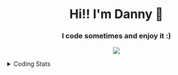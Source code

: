 

<h1 align="center">Hi!! I'm Danny 👋</h1>

<h3 align="center">I code sometimes and enjoy it :)</h3>
<p align="center">
  <a href="https://skillicons.dev">
    <img src="https://skillicons.dev/icons?i=ts,reactjs=cute" />
  </a>
</p>

<details>
  <summary>Coding Stats</summary>

  ![langs](https://wakatime.com/share/@redpanda/4650c33e-d833-4e5d-92a8-35284444b6e7.svg)
</details>
